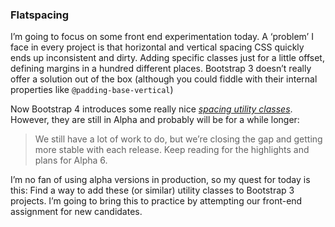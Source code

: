 ### Flatspacing
I’m going to focus on some front end experimentation today. A ‘problem’ I face in every project is that horizontal and vertical spacing CSS quickly ends up inconsistent and dirty. Adding specific classes just for a little offset, defining margins in a hundred different places. Bootstrap 3 doesn’t really offer a solution out of the box (although you could fiddle with their internal properties like `@padding-base-vertical`)

Now Bootstrap 4 introduces some really nice [*spacing utility classes*](https://v4-alpha.getbootstrap.com/utilities/spacing). However, they are still in Alpha and probably will be for a while longer:

> We still have a lot of work to do, but we’re closing the gap and getting more stable with each release. Keep reading for the highlights and plans for Alpha 6.

I’m no fan of using alpha versions in production, so my quest for today is this: Find a way to add these (or similar) utility classes to Bootstrap 3 projects. I’m going to bring this to practice by attempting our front-end assignment for new candidates.
